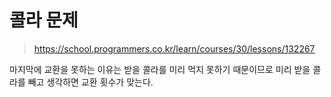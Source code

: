 # 콜라 문제
> https://school.programmers.co.kr/learn/courses/30/lessons/132267

마지막에 교환을 못하는 이유는 받을 콜라를 미리 먹지 못하기 때문이므로 미리 받을 콜라를 빼고 생각하면 교환 횟수가 맞는다.
